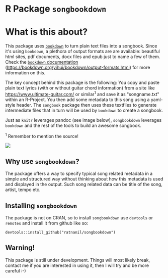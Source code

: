 


# R Package `songbookdown`

# What is this about?

This package uses [`bookdown`](https://bookdown.org/yihui/bookdown/) to turn plain text files into a songbook. Since it's using `bookdown`, a plethora of output formats are are available: beautiful html sites, pdf documents, docx files and epub just to name a few of them. Check the [`bookdown` documentation ](https://bookdown.org/yihui/bookdown/)(https://bookdown.org/yihui/bookdown/output-formats.html) for more information on this. 

The key concept behind this package is the following: You copy and paste plain text lyrics (with or without guitar chord information) from a site like https://www.ultimate-guitar.com/ or similar<sup>1</sup> and save it as "songname.txt" within an R-Project. You then add some metadata to this song using a yaml-style header. The `songbook` package then uses these textfiles to generate intermediate files that in turn will be used by `bookdown` to create a songbook. 

Just as `knitr` leverages pandoc (see image below), `songbookdown` leverages `bookdown` and the rest of the tools to build an awesome songbook. 

<sup>1</sup> Remember to mention the source!

![](https://bookdown.org/yihui/rmarkdown-cookbook/images/workflow.png)

## Why use `songbookdown`?

The package offers a way to specify typical song related metadata in a simple and structured way without thinking about how this metadata is used and displayed in the output. Such song related data can be title of the song, artist, tempo etc. 

## Installing `songbookdown`

The package is not on CRAN, so to install `songbookdown` use `devtools` or `remotes` and install it from github like so: 

```
devtools::install_github("ratnanil/songbookdown")
```

## Warning!

This package is still under development. Things will most likely break, contact me if you are interested in using it, then I will try and be more careful :-)